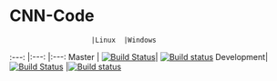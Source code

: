 # CNN-Code
						|Linux	|Windows
:---: 			|:---: 	|:---:
Master 			| [![Build Status](https://travis-ci.org/IDPA-2016-NEAT-CNN/CNN-Code.svg?branch=master)](https://travis-ci.org/IDPA-2016-NEAT-CNN/CNN-Code)| [![Build status](https://ci.appveyor.com/api/projects/status/f1h0ottlvb21b6p0/branch/master?svg=true)](https://ci.appveyor.com/project/STJEREM/cnn-code/branch/master)
Development|[![Build Status](https://travis-ci.org/IDPA-2016-NEAT-CNN/CNN-Code.svg?branch=development)](https://travis-ci.org/IDPA-2016-NEAT-CNN/CNN-Code) |[![Build status](https://ci.appveyor.com/api/projects/status/f1h0ottlvb21b6p0/branch/development?svg=true)](https://ci.appveyor.com/project/STJEREM/cnn-code/branch/development)
